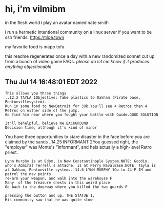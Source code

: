 # hi, i'm vilmibm

in the flesh world i play an avatar named nate smith

i run a hermetic intentional community on a linux server if you want to be ssh friends: https://tilde.town

my favorite food is mapo tofu

this readme regenerates once a day with a new randomized sonnet cut up from a bunch of video game FAQs.
_please do let me know if it produces anything objectionable_

## Thu Jul 14 16:48:01 EDT 2022

    This allows you three things
    ..12.2 TAYLA 1Objective: Take plastics to Oakham (Pirate base, Pentonvillesystem).
    Run in some food to NewDetroit for 30k.You'll see 4 Retros then 4 Retros on either side of the jump.
    Go find him near where you fought your battle with Guide.GOOD SOLUTION
    
    It'll behelpful, believe me.BACKGROUND
    Decision time, although it's kind of minor
      You have three opportunities to stare disaster in the face before you are claimed by the sands
    ..14.25 INFORMANT 2You guessed right, the "employer" was Monte's "informant", and heis actually a high-level Retro priest.
    
    Lynn Murphy is at Edom, in New Constantinople System.NOTE: Goodin, who's Admiral Terrell's attache, is at Perry NavalBase.NOTE: Tayla is at Oakham, Pentonville system...14.6 LYNN MURPHY 1Go to 44-P-1M and patrol the nav points.
    re-arm your weapon, and walk into the warehouse F
    Many  of the treasure chests in this weird place
    Go back to the doorway where you killed the two guards F
    
    pressing the button and up. THE STATUE 1.
    His community saw that he was quite slow
